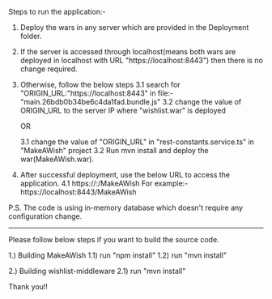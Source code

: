 Steps to run the application:-

1. Deploy the wars in any server which are  provided in the Deployment folder.

2. If the server is accessed through localhost(means both wars are deployed in localhost with URL "https://localhost:8443") then there is no change required.

3. Otherwise, follow the below steps
	3.1 search for "ORIGIN_URL:"https://localhost:8443" in file:- "main.26bdb0b34be6c4da1fad.bundle.js"
	3.2 change the value of ORIGIN_URL to the server IP where "wishlist.war" is deployed
	
	OR
	
	3.1 change the value of "ORIGIN_URL" in "rest-constants.service.ts" in "MakeAWish" project
	3.2 Run mvn install and deploy the war(MakeAWish.war).
	
4. After successful deployment, use the below URL to access the application.
	4.1 https://<hostname>:<port>/MakeAWish
		For example:- https://localhost:8443/MakeAWish
	
P.S. The code is using in-memory database which doesn't require any configuration change.

---------------------------------------------------------------------------------------------------------

Please follow below steps if you want to build the source code.

1.) Building MakeAWish 
	1.1) run "npm install" 
	1.2) run "mvn install"

2.) Building wishlist-middleware 
	2.1) run "mvn install"

Thank you!!

